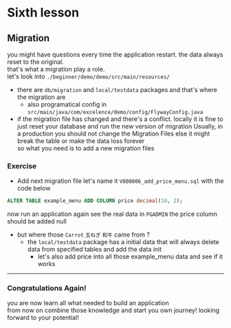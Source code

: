 # Sixth lesson

## Migration

you might have questions every time the application restart. the data always reset to the original.  
that's what a migration play a role.  
let's look into `./beginner/demo/demo/src/main/resources/`

- there are `db/migration` and `local/testdata` packages and that's where the migration are
  - also programatical config in `src/main/java/com/excelence/demo/config/FlywayConfig.java`
- if the migration file has changed and there's a conflict. locally it is fine to just reset your database and run the new version of migration
  Usually, in a production you should not change the Migration Files else it might break the table or make the data loss forever  
  so what you need is to add a new migration files

### Exercise

- Add next migration file let's name it `V000006_add_price_menu.sql` with the code below

```sql
ALTER TABLE example_menu ADD COLUMN price decimal(10, 2);
```

now run an application again see the real data in `PGADMIN` the price column should be added null

- but where those `Carrot` `玉ねぎ` `和牛` came from ?
  - the `local/testdata` package has a initial data that will always delete data from specified tables and add the data init
    - let's also add price into all those example_menu data and see if it works

---

### Congratulations Again!

you are now learn all what needed to build an application  
from now on combine those knowledge and start you own journey! looking forward to your potential!

